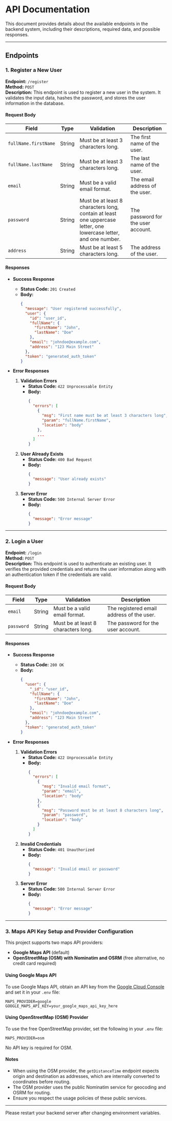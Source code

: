 # API Documentation

This document provides details about the available endpoints in the backend system, including their descriptions, required data, and possible responses.

---

## Endpoints

### 1. **Register a New User**

**Endpoint:** `/register`  
**Method:** `POST`  
**Description:** This endpoint is used to register a new user in the system. It validates the input data, hashes the password, and stores the user information in the database.

#### Request Body
| Field               | Type   | Validation                                                                                     | Description                                      |
|---------------------|--------|-----------------------------------------------------------------------------------------------|--------------------------------------------------|
| `fullName.firstName`| String | Must be at least 3 characters long.                                                           | The first name of the user.                     |
| `fullName.lastName` | String | Must be at least 3 characters long.                                                           | The last name of the user.                      |
| `email`             | String | Must be a valid email format.                                                                 | The email address of the user.                  |
| `password`          | String | Must be at least 8 characters long, contain at least one uppercase letter, one lowercase letter, and one number. | The password for the user account.             |
| `address`           | String | Must be at least 5 characters long.                                                           | The address of the user.                        |

#### Responses
- **Success Response**
  - **Status Code:** `201 Created`
  - **Body:**
    ```json
    {
      "message": "User registered successfully",
      "user": {
        "id": "user_id",
        "fullName": {
          "firstName": "John",
          "lastName": "Doe"
        },
        "email": "johndoe@example.com",
        "address": "123 Main Street"
      },
      "token": "generated_auth_token"
    }
    ```

- **Error Responses**
  1. **Validation Errors**
     - **Status Code:** `422 Unprocessable Entity`
     - **Body:**
       ```json
       {
         "errors": [
           {
             "msg": "First name must be at least 3 characters long",
             "param": "fullName.firstName",
             "location": "body"
           },
           ...
         ]
       }
       ```
  2. **User Already Exists**
     - **Status Code:** `400 Bad Request`
     - **Body:**
       ```json
       {
         "message": "User already exists"
       }
       ```
  3. **Server Error**
     - **Status Code:** `500 Internal Server Error`
     - **Body:**
       ```json
       {
         "message": "Error message"
       }
       ```

---

### 2. **Login a User**

**Endpoint:** `/login`  
**Method:** `POST`  
**Description:** This endpoint is used to authenticate an existing user. It verifies the provided credentials and returns the user information along with an authentication token if the credentials are valid.

#### Request Body
| Field     | Type   | Validation                                                              | Description                                  |
|-----------|--------|-------------------------------------------------------------------------|----------------------------------------------|
| `email`   | String | Must be a valid email format.                                           | The registered email address of the user.    |
| `password`| String | Must be at least 8 characters long.                                     | The password for the user account.           |

#### Responses
- **Success Response**
  - **Status Code:** `200 OK`
  - **Body:**
    ```json
    {
      "user": {
        "_id": "user_id",
        "fullName": {
          "firstName": "John",
          "lastName": "Doe"
        },
        "email": "johndoe@example.com",
        "address": "123 Main Street"
      },
      "token": "generated_auth_token"
    }
    ```

- **Error Responses**
  1. **Validation Errors**
     - **Status Code:** `422 Unprocessable Entity`
     - **Body:**
       ```json
       {
         "errors": [
           {
             "msg": "Invalid email format",
             "param": "email",
             "location": "body"
           },
           {
             "msg": "Password must be at least 8 characters long",
             "param": "password",
             "location": "body"
           }
         ]
       }
       ```
  2. **Invalid Credentials**
     - **Status Code:** `401 Unauthorized`
     - **Body:**
       ```json
       {
         "message": "Invalid email or password"
       }
       ```
  3. **Server Error**
     - **Status Code:** `500 Internal Server Error`
     - **Body:**
       ```json
       {
         "message": "Error message"
       }
       ```

---

### 3. **Maps API Key Setup and Provider Configuration**

This project supports two maps API providers:

- **Google Maps API** (default)
- **OpenStreetMap (OSM) with Nominatim and OSRM** (free alternative, no credit card required)

#### Using Google Maps API

To use Google Maps API, obtain an API key from the [Google Cloud Console](https://console.cloud.google.com/) and set it in your `.env` file:

```
MAPS_PROVIDER=google
GOOGLE_MAPS_API_KEY=your_google_maps_api_key_here
```

#### Using OpenStreetMap (OSM) Provider

To use the free OpenStreetMap provider, set the following in your `.env` file:

```
MAPS_PROVIDER=osm
```

No API key is required for OSM.

#### Notes

- When using the OSM provider, the `getDistanceTime` endpoint expects origin and destination as addresses, which are internally converted to coordinates before routing.
- The OSM provider uses the public Nominatim service for geocoding and OSRM for routing.
- Ensure you respect the usage policies of these public services.

---

Please restart your backend server after changing environment variables.
